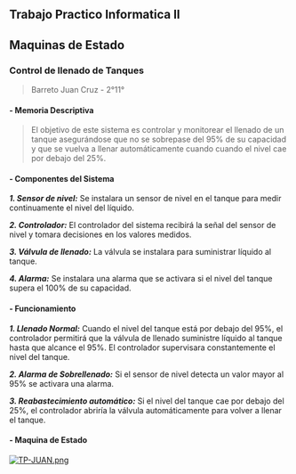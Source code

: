 Trabajo Practico Informatica II
-------------
Maquinas de Estado 
-------------
### Control de llenado de Tanques 

> Barreto Juan Cruz - 2°11° 

#### - Memoria Descriptiva 

 > El objetivo de este sistema es controlar y monitorear el llenado de un tanque asegurándose que no se sobrepase del 95% de su capacidad y que se vuelva a llenar automáticamente cuando cuando el nivel cae por debajo del 25%.
 
 

####  - Componentes del Sistema
 ***1.	Sensor de nivel:***
Se instalara un sensor de nivel en el tanque para medir continuamente el nivel del líquido.

 ***2.	Controlador:***
El controlador del sistema recibirá la señal del sensor de nivel y tomara decisiones en los valores medidos.

 ***3.	Válvula de llenado:***
La válvula se instalara para suministrar líquido al tanque.

 ***4.	Alarma:***
Se instalara una alarma que se activara si el nivel del tanque supera el 100% de su capacidad.

####  - Funcionamiento 

 ***1.	Llenado Normal:***
Cuando el nivel del tanque está por debajo del 95%, el controlador permitirá que la válvula de llenado suministre líquido  al tanque hasta que alcance el 95%. El controlador supervisara constantemente el nivel del tanque. 

 ***2.	Alarma de Sobrellenado:***
Si el sensor de nivel detecta un valor mayor al 95% se activara una alarma.

 ***3.	Reabastecimiento automático:***
Si el nivel del tanque cae por debajo del 25%, el controlador abriría la válvula automáticamente para volver a llenar el tanque. 


#### - Maquina de Estado 

[![TP-JUAN.png](https://i.postimg.cc/TYbfFpbV/TP-JUAN.png)](https://postimg.cc/nCnyQV0r)







